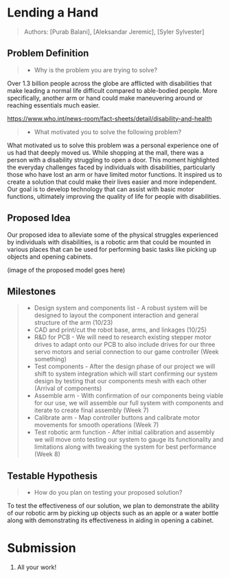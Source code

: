 # Lending a Hand

> Authors: [Purab Balani], [Aleksandar Jeremic], [Syler Sylvester]

## Problem Definition
> * Why is the problem you are trying to solve?

Over 1.3 billion people across the globe are afflicted with disabilities that make leading a normal life difficult compared to able-bodied people. More specifically, another arm or hand could make maneuvering around or reaching essentials much easier.

https://www.who.int/news-room/fact-sheets/detail/disability-and-health

> * What motivated you to solve the following problem?

What motivated us to solve this problem was a personal experience one of us had that deeply moved us. While shopping at the mall, there was a person with a disability struggling to open a door. This moment highlighted the everyday challenges faced by individuals with disabilities, particularly those who have lost an arm or have limited motor functions. It inspired us to create a solution that could make their lives easier and more independent. Our goal is to develop technology that can assist with basic motor functions, ultimately improving the quality of life for people with disabilities.

## Proposed Idea

Our proposed idea to alleviate some of the physical struggles experienced by individuals with disabilities, is a robotic arm that could be mounted in various places that can be used for performing basic tasks like picking up objects and opening cabinets.

(image of the proposed model goes here)

## Milestones
>* Design system and components list - A robust system will be designed to layout the component interaction and general structure of the arm (10/23)
> * CAD and print/cut the robot base, arms, and linkages (10/25)
> * R&D for PCB - We will need to research existing stepper motor drives to adapt onto our PCB to also include drives for our three servo motors and serial connection to our game controller (Week something)
> * Test components - After the design phase of our project we will shift to system integration which will start confirming our system design by testing that our components mesh with each other (Arrival of components)
> * Assemble arm - With confirmation of our components being viable for our use, we will assemble our full system with components and iterate to create final assembly (Week 7)
> * Calibrate arm - Map controller buttons and calibrate motor movements for smooth operations (Week 7)
> * Test robotic arm function - After initial calibration and assembly we will move onto testing our system to gauge its functionality and limitations along with tweaking the system for best performance (Week 8)


## Testable Hypothesis

> * How do you  plan on testing your proposed solution?

To test the effectiveness of our solution, we plan to demonstrate the ability of our robotic arm by picking up objects such as an apple or a water bottle along with demonstrating its effectiveness in aiding in opening a cabinet.

# Submission

1. All your work!
